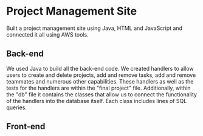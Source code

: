 # Project Management Site
Built a project management site using Java, HTML and JavaScript and connected it all using AWS tools.

## Back-end
We used Java to build all the back-end code. We created handlers to allow users to create and delete projects, add and remove tasks, add and remove teammates and numerous other capabilities. These handlers as well as the tests for the handlers are within the "final project" file. Additionally, within the "db" file it contains the classes that allow us to connect the functionality of the handlers into the database itself. Each class includes lines of SQL queries.

## Front-end
